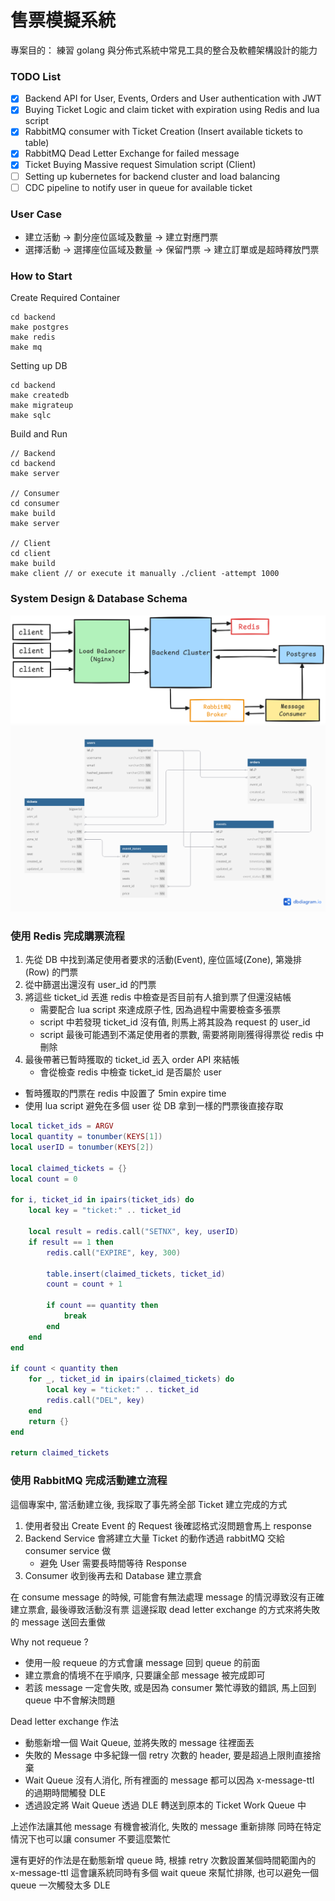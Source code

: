 # 售票模擬系統

專案目的： 練習 golang 與分佈式系統中常見工具的整合及軟體架構設計的能力

### TODO List

- [x] Backend API for User, Events, Orders and User authentication with JWT
- [x] Buying Ticket Logic and claim ticket with expiration using Redis and lua script
- [x] RabbitMQ consumer with Ticket Creation (Insert available tickets to table)
- [x] RabbitMQ Dead Letter Exchange for failed message
- [x] Ticket Buying Massive request Simulation script (Client)
- [ ] Setting up kubernetes for backend cluster and load balancing
- [ ] CDC pipeline to notify user in queue for available ticket

### User Case

- 建立活動 -> 劃分座位區域及數量 -> 建立對應門票
- 選擇活動 -> 選擇座位區域及數量 -> 保留門票 -> 建立訂單或是超時釋放門票

### How to Start

Create Required Container
```
cd backend
make postgres
make redis
make mq
```

Setting up DB
```
cd backend
make createdb
make migrateup
make sqlc
```

Build and Run
```
// Backend
cd backend
make server

// Consumer
cd consumer
make build
make server

// Client
cd client
make build
make client // or execute it manually ./client -attempt 1000
```

### System Design & Database Schema

![system](./images/TicketSystem.png)
![system](./images/TicketV1.png)

### 使用 Redis 完成購票流程

1. 先從 DB 中找到滿足使用者要求的活動(Event), 座位區域(Zone), 第幾排(Row) 的門票
2. 從中篩選出還沒有 user_id 的門票
3. 將這些 ticket_id 丟進 redis 中檢查是否目前有人搶到票了但還沒結帳
    - 需要配合 lua script 來達成原子性, 因為過程中需要檢查多張票
    - script 中若發現 ticket_id 沒有值, 則馬上將其設為 request 的 user_id
    - script 最後可能遇到不滿足使用者的票數, 需要將剛剛獲得得票從 redis 中刪除
4. 最後帶著已暫時獲取的 ticket_id 丟入 order API 來結帳
    - 會從檢查 redis 中檢查 ticket_id 是否屬於 user

- 暫時獲取的門票在 redis 中設置了 5min expire time
- 使用 lua script 避免在多個 user 從 DB 拿到一樣的門票後直接存取

```lua
local ticket_ids = ARGV
local quantity = tonumber(KEYS[1])
local userID = tonumber(KEYS[2])

local claimed_tickets = {}
local count = 0

for i, ticket_id in ipairs(ticket_ids) do
    local key = "ticket:" .. ticket_id

    local result = redis.call("SETNX", key, userID)
    if result == 1 then
        redis.call("EXPIRE", key, 300)

        table.insert(claimed_tickets, ticket_id)
        count = count + 1

        if count == quantity then
            break
        end
    end
end

if count < quantity then
    for _, ticket_id in ipairs(claimed_tickets) do
        local key = "ticket:" .. ticket_id
        redis.call("DEL", key)
    end
    return {}
end

return claimed_tickets
```

### 使用 RabbitMQ 完成活動建立流程

這個專案中, 當活動建立後, 我採取了事先將全部 Ticket 建立完成的方式

1. 使用者發出 Create Event 的 Request 後確認格式沒問題會馬上 response
2. Backend Service 會將建立大量 Ticket 的動作透過 rabbitMQ 交給 consumer service 做
    - 避免 User 需要長時間等待 Response
3. Consumer 收到後再去和 Database 建立票倉

在 consume message 的時候, 可能會有無法處理 message 的情況導致沒有正確建立票倉, 最後導致活動沒有票
這邊採取 dead letter exchange 的方式來將失敗的 message 送回去重做

Why not requeue ?
- 使用一般 requeue 的方式會讓 message 回到 queue 的前面
- 建立票倉的情境不在乎順序, 只要讓全部 message 被完成即可
- 若該 message 一定會失敗, 或是因為 consumer 繁忙導致的錯誤, 馬上回到 queue 中不會解決問題

Dead letter exchange 作法
- 動態新增一個 Wait Queue, 並將失敗的 message 往裡面丟
- 失敗的 Message 中多紀錄一個 retry 次數的 header, 要是超過上限則直接捨棄
- Wait Queue 沒有人消化, 所有裡面的 message 都可以因為 x-message-ttl 的過期時間觸發 DLE
- 透過設定將 Wait Queue 透過 DLE 轉送到原本的 Ticket Work Queue 中

上述作法讓其他 message 有機會被消化, 失敗的 message 重新排隊
同時在特定情況下也可以讓 consumer 不要這麼繁忙

還有更好的作法是在動態新增 queue 時, 根據 retry 次數設置某個時間範圍內的 x-message-ttl
這會讓系統同時有多個 wait queue 來幫忙排隊, 也可以避免一個 queue 一次觸發太多 DLE
